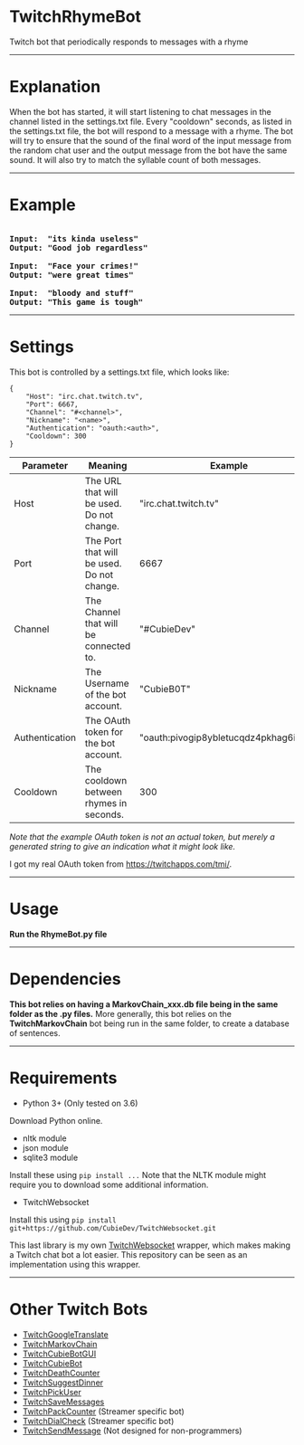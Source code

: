 # TwitchRhymeBot
Twitch bot that periodically responds to messages with a rhyme   

---
# Explanation

When the bot has started, it will start listening to chat messages in the channel listed in the settings.txt file. Every "cooldown" seconds, as listed in the settings.txt file, the bot will respond to a message with a rhyme. The bot will try to ensure that the sound of the final word of the input message from the random chat user and the output message from the bot have the same sound. It will also try to match the syllable count of both messages.

---

# Example
<pre><b>
Input:  "its kinda useless"
Output: "Good job regardless"

Input:  "Face your crimes!"
Output: "were great times"

Input:  "bloody and stuff"
Output: "This game is tough"
</b></pre>

---

# Settings
This bot is controlled by a settings.txt file, which looks like:
```
{
    "Host": "irc.chat.twitch.tv",
    "Port": 6667,
    "Channel": "#<channel>",
    "Nickname": "<name>",
    "Authentication": "oauth:<auth>",
    "Cooldown": 300
}
```

| **Parameter**        | **Meaning** | **Example** |
| -------------------- | ----------- | ----------- |
| Host                 | The URL that will be used. Do not change.                         | "irc.chat.twitch.tv" |
| Port                 | The Port that will be used. Do not change.                        | 6667 |
| Channel              | The Channel that will be connected to.                            | "#CubieDev" |
| Nickname             | The Username of the bot account.                                  | "CubieB0T" |
| Authentication       | The OAuth token for the bot account.                              | "oauth:pivogip8ybletucqdz4pkhag6itbax" |
| Cooldown | The cooldown between rhymes in seconds. | 300 |


*Note that the example OAuth token is not an actual token, but merely a generated string to give an indication what it might look like.*

I got my real OAuth token from https://twitchapps.com/tmi/.

---

# Usage
<b>Run the RhymeBot.py file</b>

---

# Dependencies
<b>This bot relies on having a MarkovChain_xxx.db file being in the same folder as the .py files.</b>
More generally, this bot relies on the <b>TwitchMarkovChain</b> bot being run in the same folder, to create a database of sentences.

---

# Requirements
* Python 3+ (Only tested on 3.6)

Download Python online.

* nltk module
* json module
* sqlite3 module

Install these using `pip install ...`
Note that the NLTK module might require you to download some additional information. 

* TwitchWebsocket

Install this using `pip install git+https://github.com/CubieDev/TwitchWebsocket.git`

This last library is my own [TwitchWebsocket](https://github.com/CubieDev/TwitchWebsocket) wrapper, which makes making a Twitch chat bot a lot easier.
This repository can be seen as an implementation using this wrapper.

---

# Other Twitch Bots

* [TwitchGoogleTranslate](https://github.com/CubieDev/TwitchGoogleTranslate)
* [TwitchMarkovChain](https://github.com/CubieDev/TwitchMarkovChain)
* [TwitchCubieBotGUI](https://github.com/CubieDev/TwitchCubieBotGUI)
* [TwitchCubieBot](https://github.com/CubieDev/TwitchCubieBot)
* [TwitchDeathCounter](https://github.com/CubieDev/TwitchDeathCounter)
* [TwitchSuggestDinner](https://github.com/CubieDev/TwitchSuggestDinner)
* [TwitchPickUser](https://github.com/CubieDev/TwitchPickUser)
* [TwitchSaveMessages](https://github.com/CubieDev/TwitchSaveMessages)
* [TwitchPackCounter](https://github.com/CubieDev/TwitchPackCounter) (Streamer specific bot)
* [TwitchDialCheck](https://github.com/CubieDev/TwitchDialCheck) (Streamer specific bot)
* [TwitchSendMessage](https://github.com/CubieDev/TwitchSendMessage) (Not designed for non-programmers)
